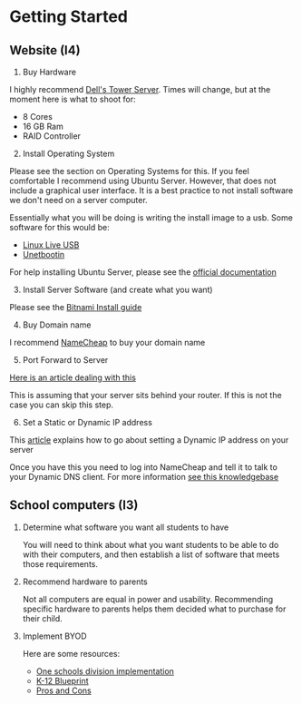 # Getting Started

## Website (I4)
1. Buy Hardware

I highly recommend [Dell's Tower Server](http://www.dell.com/us/business/p/poweredge-t320/fs). Times will change, but at the moment here is what to shoot for:

* 8 Cores
* 16 GB Ram
* RAID Controller

2. Install Operating System

Please see the section on Operating Systems for this. If you feel comfortable I recommend using Ubuntu Server. However, that does not include a graphical user interface. It is a best practice to not install software we don't need on a server computer.

Essentially what you will be doing is writing the install image to a usb. Some software for this would be:

* [Linux Live USB](http://www.linuxliveusb.com/)
* [Unetbootin](http://unetbootin.sourceforge.net/)

For help installing Ubuntu Server, please see the [official documentation](https://help.ubuntu.com/)

3. Install Server Software (and create what you want)

Please see the [Bitnami Install guide](https://wiki.bitnami.com/Native_Installers_Quick_Start_Guide)

4. Buy Domain name

I recommend [NameCheap](https://www.namecheap.com/) to buy your domain name

5. Port Forward to Server

[Here is an article dealing with this](http://enterprise.sourceforge.net/configuring_routers_to_use_dynamic_dns_and_port_forwarding.htm)

This is assuming that your server sits behind your router. If this is not the case you can skip this step.

6. Set a Static or Dynamic IP address

This [article](https://help.ubuntu.com/community/DynamicDNS) explains how to go about setting a Dynamic IP address on your server

Once you have this you need to log into NameCheap and tell it to talk to your Dynamic DNS client. For more information [see this knowledgebase](https://www.namecheap.com/support/knowledgebase/category.aspx/11/dynamic-dns)

## School computers (I3)
1. Determine what software you want all students to have

	You will need to think about what you want students to be able to do with their computers, and then establish a list of software that meets those requirements.

2. Recommend hardware to parents

	Not all computers are equal in power and usability. Recommending specific hardware to parents helps them decided what to purchase for their child.

3. Implement BYOD

	Here are some resources:

	* [One schools division implementation](http://www.peelschools.org/aboutus/21stcentury/byod/Pages/default.aspx)
	* [K-12 Blueprint](http://www.k12blueprint.ca/byod)
	* [Pros and Cons](http://www.securedgenetworks.com/strategy-blog/20-Pros-and-Cons-of-implementing-BYOD-in-schools)
